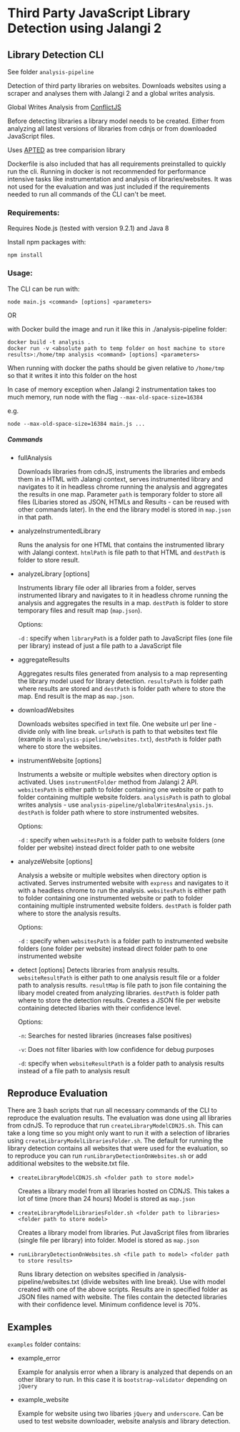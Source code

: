 # Third Party JavaScript Library Detection using Jalangi 2

## Library Detection CLI
See folder `analysis-pipeline`

Detection of third party libraries on websites.
Downloads websites using a scraper and analyses them with Jalangi 2 and a global writes analysis.

Global Writes Analysis from [ConflictJS](https://github.com/sola-da/ConflictJS)

Before detecting libraries a library model needs to be created. Either from analyzing all latest versions of libraries from cdnjs or from downloaded JavaScript files.

Uses [APTED](https://github.com/DatabaseGroup/apted) as tree comparision library

Dockerfile is also included that has all requirements preinstalled to quickly run the cli. Running in docker is not recommended for performance intensive tasks like instrumentation and analysis of libraries/websites. It was not used for the evaluation and was just included if the requirements needed to run all commands of the CLI can't be meet.  

### Requirements:

Requires Node.js (tested with version 9.2.1) and Java 8

Install npm packages with:

`npm install`

### Usage:

The CLI can be run with:

`node main.js <command> [options] <parameters>`

OR

with Docker build the image and run it like this in ./analysis-pipeline folder:

```
docker build -t analysis .
docker run -v <absolute path to temp folder on host machine to store results>:/home/tmp analysis <command> [options] <parameters>
```

When running with docker the paths should be given relative to `/home/tmp` so that it writes it into this folder on the host

In case of memory exception when Jalangi 2 instrumentation takes too much memory, run node with the flag `--max-old-space-size=16384`

e.g.

`node --max-old-space-size=16384 main.js ...`

##### Commands
- fullAnalysis <path>

    Downloads libraries from cdnJS, instruments the libraries and embeds them in a HTML with Jalangi context, serves instrumented library and navigates to it in headless chrome running the analysis and aggregates the results in one map. Parameter `path` is temporary folder to store all files (Libaries stored as JSON, HTMLs and Results - can be reused with other commands later). In the end the library model is stored in `map.json` in that path.

- analyzeInstrumentedLibrary <htmlPath> <destPath>

    Runs the analysis for one HTML that contains the instrumented library with Jalangi context. `htmlPath` is file path to that HTML and `destPath` is folder to store result.

- analyzeLibrary [options] <libraryPath> <destPath>
    
    Instruments library file oder all libraries from a folder, serves instrumented library and navigates to it in headless chrome running the analysis and aggregates the results in a map. `destPath` is folder to store temporary files and result map (`map.json`).
    
    Options:
    
    `-d` : specify when `libraryPath` is a folder path to JavaScript files (one file per library) instead of just a file path to a JavaScript file   

- aggregateResults <resultsPath> <destPath>

    Aggregates results files generated from analysis to a map representing the library model used for library detection. `resultsPath` is folder path where results are stored and `destPath` is folder path where to store the map. End result is the map as `map.json`.

- downloadWebsites <urlsPath> <destPath>

    Downloads websites specified in text file. One website url per line - divide only with line break. `urlsPath` is path to that websites text file (example is `analysis-pipeline/websites.txt`), `destPath` is folder path where to store the websites. 

- instrumentWebsite [options] <websitesPath> <analysisPath> <destPath>

    Instruments a website or multiple websites when directory option is activated. Uses `instrumentFolder` method from Jalangi 2 API. `websitesPath` is either path to folder containing one website or path to folder containing multiple website folders. `analysisPath` is path to global writes analysis - use `analysis-pipeline/globalWritesAnalysis.js`. `destPath` is folder path where to store instrumented websites.
    
    Options:
    
    `-d` : specify when `websitesPath` is a folder path to website folders (one folder per website) instead direct folder path to one website   

- analyzeWebsite [options] <websitesPath> <destPath>

    Analysis a website or multiple websites when directory option is activated. Serves instrumented website with `express` and navigates to it with a headless chrome to run the analysis. `websitesPath` is either path to folder containing one instrumented website or path to folder containing multiple instrumented website folders. `destPath` is folder path where to store the analysis results.

    Options:
    
    `-d` : specify when `websitesPath` is a folder path to instrumented website folders (one folder per website) instead direct folder path to one instrumented website   

- detect [options] <websiteResultPath> <resultMap> <destPath>
    Detects libraries from analysis results. `websiteResultPath` is either path to one analysis result file or a folder path to analysis results. `resultMap` is file path to json file containing the libary model created from analyzing libraries. `destPath` is folder path where to store the detection results. Creates a JSON file per website containing detected libaries with their confidence level.

    Options:

    `-n`: Searches for nested libraries (increases false positives)

    `-v`: Does not filter libaries with low confidence for debug purposes

    `-d`: specify when `websiteResultPath` is a folder path to analysis results instead of a file path to analysis result 

## Reproduce Evaluation
There are 3 bash scripts that run all necessary commands of the CLI to reproduce the evaluation results.
The evaluation was done using all libraries from cdnJS. To reproduce that run `createLibraryModelCDNJS.sh`. This can take a long time so you might only want to run it with a selection of libraries using `createLibraryModelLibrariesFolder.sh`.
The default for running the library detection contains all websites that were used for the evaluation, so to reproduce you can run `runLibraryDetectionOnWebsites.sh` or add additional websites to the website.txt file.

- `createLibraryModelCDNJS.sh <folder path to store model>`
  
    Creates a library model from all libraries hosted on CDNJS. This takes a lot of time (more than 24 hours)
    Model is stored as `map.json`

- `createLibraryModelLibrariesFolder.sh <folder path to libraries> <folder path to store model>`

    Creates a library model from libraries. Put JavaScript files from libraries (single file per library) into folder.
    Model is stored as `map.json`

- `runLibraryDetectionOnWebsites.sh <file path to model> <folder path to store results>`

    Runs library detection on websites specified in /analysis-pipeline/websites.txt (divide websites with line break). Use with model created with one of the above scripts.
    Results are in specified folder as JSON files named with website. The files contain the detected libraries with their confidence level. Minimum confidence level is 70%. 

## Examples
`examples` folder contains:

- example_error
    
    Example for analysis error when a library is analyzed that depends on an other library to run. In this case it is `bootstrap-validator` depending on `jQuery`

- example_website 

    Example for website using two libaries `jQuery` and `underscore`. Can be used to test website downloader, website analysis and library detection. 
